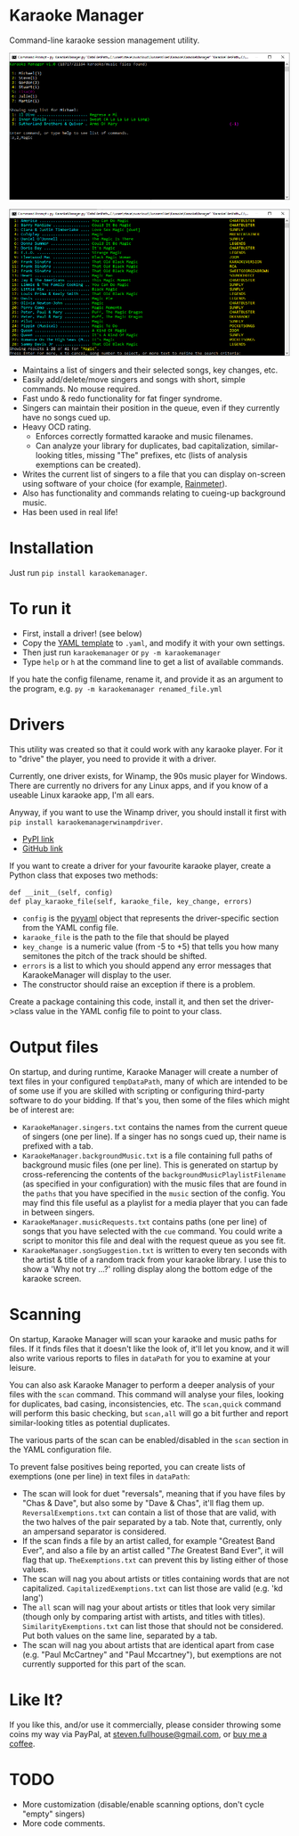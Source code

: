 # Karaoke Manager

Command-line karaoke session management utility.

![KaraokeManager1](/media/karaokeManagerScreenshot1.png?raw=true)

![KaraokeManager2](/media/karaokeManagerScreenshot2.png?raw=true)

- Maintains a list of singers and their selected songs, key changes, etc.
- Easily add/delete/move singers and songs with short, simple commands. No mouse required.
- Fast undo & redo functionality for fat finger syndrome.
- Singers can maintain their position in the queue, even if they currently have no songs cued up.
- Heavy OCD rating.
  - Enforces correctly formatted karaoke and music filenames.
  - Can analyze your library for duplicates, bad capitalization, similar-looking titles, missing "The" prefixes, etc (lists of analysis exemptions can be created).
- Writes the current list of singers to a file that you can display on-screen using software of your choice (for example, [Rainmeter](https://github.com/rainmeter/rainmeter)).
- Also has functionality and commands relating to cueing-up background music.
- Has been used in real life!

# Installation

Just run `pip install karaokemanager`.

# To run it

- First, install a driver! (see below)
- Copy the [YAML template](.template.yaml) to `.yaml`, and modify it with your own settings.
- Then just run `karaokemanager` or `py -m karaokemanager`
- Type `help` or `h` at the command line to get a list of available commands.

If you hate the config filename, rename it, and provide it as an argument to the program, e.g. `py -m karaokemanager renamed_file.yml`

# Drivers

This utility was created so that it could work with any karaoke player. For it to "drive" the player, you need to provide it with a driver.

Currently, one driver exists, for Winamp, the 90s music player for Windows. There are currently no drivers for any Linux apps, and if you know
of a useable Linux karaoke app, I'm all ears.

Anyway, if you want to use the Winamp driver, you should install it first with `pip install karaokemanagerwinampdriver`.

- [PyPI link](https://pypi.org/project/karaokemanagerwinampdriver/)
- [GitHub link](https://github.com/peeveen/karaokemanagerwinampdriver)

If you want to create a driver for your favourite karaoke player, create a Python class that exposes two methods:

```
def __init__(self, config)
def play_karaoke_file(self, karaoke_file, key_change, errors)
```

- `config` is the [pyyaml](https://github.com/yaml/pyyaml) object that represents the driver-specific section from the YAML config file.
- `karaoke_file` is the path to the file that should be played
- `key_change `is a numeric value (from -5 to +5) that tells you how many semitones the pitch of the track should be shifted.
- `errors` is a list to which you should append any error messages that KaraokeManager will display to the user.
- The constructor should raise an exception if there is a problem.

Create a package containing this code, install it, and then set the driver->class value in the YAML config file to point to your class.

# Output files

On startup, and during runtime, Karaoke Manager will create a number of text files in your configured `tempDataPath`, many of which are intended to be of some use if you are skilled with scripting or configuring third-party software to do your bidding. If that's you, then some of the files which might be of interest are:

- `KaraokeManager.singers.txt` contains the names from the current queue of singers (one per line). If a singer has no songs cued up, their name is prefixed with a tab.
- `KaraokeManager.backgroundMusic.txt` is a file containing full paths of background music files (one per line). This is generated on startup by cross-referencing the contents of the `backgroundMusicPlaylistFilename` (as specified in your configuration) with the music files that are found in the `paths` that you have specified in the `music` section of the config. You may find this file useful as a playlist for a media player that you can fade in between singers.
- `KaraokeManager.musicRequests.txt` contains paths (one per line) of songs that you have selected with the `cue` command. You could write a script to monitor this file and deal with the request queue as you see fit.
- `KaraokeManager.songSuggestion.txt` is written to every ten seconds with the artist & title of a random track from your karaoke library. I use this to show a 'Why not try ...?' rolling display along the bottom edge of the karaoke screen.

# Scanning

On startup, Karaoke Manager will scan your karaoke and music paths for files. If it finds files that it doesn't like the look of, it'll let you know, and it will also write various reports to files in `dataPath` for you to examine at your leisure.

You can also ask Karaoke Manager to perform a deeper analysis of your files with the `scan` command. This command will analyse your files, looking for duplicates, bad casing, inconsistencies, etc. The `scan,quick` command will perform this basic checking, but `scan,all` will go a bit further and report similar-looking titles as potential duplicates.

The various parts of the scan can be enabled/disabled in the `scan` section in the YAML configuration file.

To prevent false positives being reported, you can create lists of exemptions (one per line) in text files in `dataPath`:

- The scan will look for duet "reversals", meaning that if you have files by "Chas & Dave", but also some by "Dave & Chas", it'll flag them up. `ReversalExemptions.txt` can contain a list of those that are valid, with the two halves of the pair separated by a tab. Note that, currently, only an ampersand separator is considered.
- If the scan finds a file by an artist called, for example "Greatest Band Ever", and also a file by an artist called "_The_ Greatest Band Ever", it will flag that up. `TheExemptions.txt` can prevent this by listing either of those values.
- The scan will nag you about artists or titles containing words that are not capitalized. `CapitalizedExemptions.txt` can list those are valid (e.g. 'kd lang')
- The `all` scan will nag your about artists or titles that look very similar (though only by comparing artist with artists, and titles with titles). `SimilarityExemptions.txt` can list those that should not be considered. Put both values on the same line, separated by a tab.
- The scan will nag you about artists that are identical apart from case (e.g. "Paul McCartney" and "Paul Mccartney"), but exemptions are not currently supported for this part of the scan.

# Like It?

If you like this, and/or use it commercially, please consider throwing some coins my way via PayPal, at steven.fullhouse@gmail.com, or [buy me a coffee](https://www.buymeacoffee.com/peeveen).

# TODO

- More customization (disable/enable scanning options, don't cycle "empty" singers)
- More code comments.
